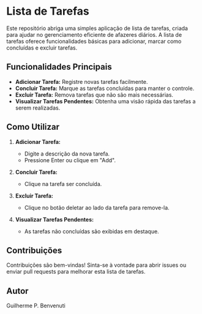 # Lista de Tarefas

Este repositório abriga uma simples aplicação de lista de tarefas, criada para ajudar no gerenciamento eficiente de afazeres diários. A lista de tarefas oferece funcionalidades básicas para adicionar, marcar como concluídas e excluir tarefas.

## Funcionalidades Principais

- **Adicionar Tarefa:** Registre novas tarefas facilmente.
- **Concluir Tarefa:** Marque as tarefas concluídas para manter o controle.
- **Excluir Tarefa:** Remova tarefas que não são mais necessárias.
- **Visualizar Tarefas Pendentes:** Obtenha uma visão rápida das tarefas a serem realizadas.

## Como Utilizar

1. **Adicionar Tarefa:**
   - Digite a descrição da nova tarefa.
   - Pressione Enter ou clique em "Add".

2. **Concluir Tarefa:**
   - Clique na tarefa ser concluída.

3. **Excluir Tarefa:**
   - Clique no botão deletar ao lado da tarefa para remove-la.

4. **Visualizar Tarefas Pendentes:**
   - As tarefas não concluídas são exibidas em destaque.

## Contribuições

Contribuições são bem-vindas! Sinta-se à vontade para abrir issues ou enviar pull requests para melhorar esta lista de tarefas.

## Autor

Guilherme P. Benvenuti
